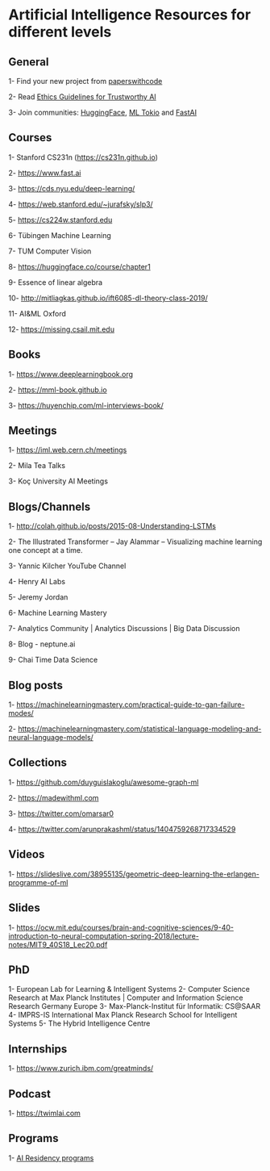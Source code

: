 # Artificial Intelligence Resources for different levels 

## General

1- Find your new project from <a href="https://paperswithcode.com">paperswithcode</a> 

2- Read <a href="https://ec.europa.eu/newsroom/dae/document.cfm?doc_id=60419">Ethics Guidelines for Trustworthy AI</a> 

3- Join communities: <a href="https://huggingface.co"> HuggingFace</a>, <a href="https://mltokyo.ai"> ML Tokio</a> and <a href="https://www.fast.ai"> FastAI</a>

## Courses
1- Stanford CS231n (https://cs231n.github.io)

2- https://www.fast.ai

3- https://cds.nyu.edu/deep-learning/ 

4- https://web.stanford.edu/~jurafsky/slp3/

5- https://cs224w.stanford.edu  

6- Tübingen Machine Learning

7- TUM Computer Vision

8- https://huggingface.co/course/chapter1 

9- Essence of linear algebra 

10- http://mitliagkas.github.io/ift6085-dl-theory-class-2019/ 

11- AI&ML Oxford

12- https://missing.csail.mit.edu 

## Books 
1- https://www.deeplearningbook.org 

2- https://mml-book.github.io

3- https://huyenchip.com/ml-interviews-book/ 

## Meetings
1- https://iml.web.cern.ch/meetings 

2- Mila Tea Talks 

3- Koç University AI Meetings

## Blogs/Channels
1- http://colah.github.io/posts/2015-08-Understanding-LSTMs

2- The Illustrated Transformer – Jay Alammar – Visualizing machine learning one concept at a time. 

3- Yannic Kilcher YouTube Channel

4- Henry AI Labs	

5- Jeremy Jordan 

6- Machine Learning Mastery 

7- Analytics Community | Analytics Discussions | Big Data Discussion 

8- Blog - neptune.ai

9- Chai Time Data Science 

## Blog posts
1- https://machinelearningmastery.com/practical-guide-to-gan-failure-modes/ 

2- https://machinelearningmastery.com/statistical-language-modeling-and-neural-language-models/

## Collections
1- https://github.com/duyguislakoglu/awesome-graph-ml

2- https://madewithml.com 

3- https://twitter.com/omarsar0 

4- https://twitter.com/arunprakashml/status/1404759268717334529 

## Videos
1- https://slideslive.com/38955135/geometric-deep-learning-the-erlangen-programme-of-ml 

## Slides
1- https://ocw.mit.edu/courses/brain-and-cognitive-sciences/9-40-introduction-to-neural-computation-spring-2018/lecture-notes/MIT9_40S18_Lec20.pdf 

## PhD
1- European Lab for Learning & Intelligent Systems 
2- Computer Science Research at Max Planck Institutes | Computer and Information Science Research Germany Europe 
3- Max-Planck-Institut für Informatik: CS@SAAR 
4- IMPRS-IS International Max Planck Research School for Intelligent Systems 
5- The Hybrid Intelligence Centre 

## Internships
1- https://www.zurich.ibm.com/greatminds/ 

## Podcast
1- https://twimlai.com 

## Programs
1- <a href="https://github.com/dangkhoasdc/awesome-ai-residency"> AI Residency programs</a>

